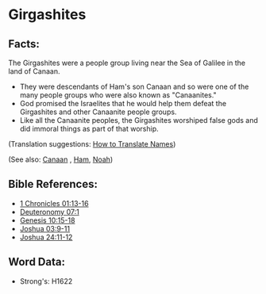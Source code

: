 # Girgashites #

## Facts: ##

The Girgashites were a people group living near the Sea of Galilee in the land of Canaan. 

* They were descendants of Ham's son Canaan and so were one of the many people groups who were also known as "Canaanites."
* God promised the Israelites that he would help them defeat the Girgashites and other Canaanite people groups.
* Like all the Canaanite peoples, the Girgashites worshiped false gods and did immoral things as part of that worship.

(Translation suggestions: [How to Translate Names](rc://en/ta/man/translate/translate-names))

(See also: [Canaan](../names/canaan.md) , [Ham](../names/ham.md), [Noah](../names/noah.md))

## Bible References: ##

* [1 Chronicles 01:13-16](rc://en/tn/help/1ch/01/13)
* [Deuteronomy 07:1](rc://en/tn/help/deu/07/01)
* [Genesis 10:15-18](rc://en/tn/help/gen/10/15)
* [Joshua 03:9-11](rc://en/tn/help/jos/03/09)
* [Joshua 24:11-12](rc://en/tn/help/jos/24/11)

## Word Data: ##

* Strong's: H1622
